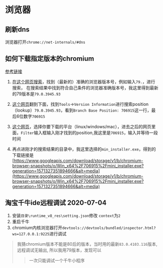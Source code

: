 # 浏览器
## 刷新dns
浏览器打开`chrome://net-internals/#dns`
## 如何下载指定版本的chromium
[参考链接](https://www.chromium.org/getting-involved/download-chromium)
1. [在这个网页搜索](https://chromereleases.googleblog.com/search/label/Stable%20updates)，找到（最新的）准确的浏览器版本号，例如输入`79.`，进行搜索，
   在搜索结果中找到符合自己条件的浏览器准确版本号，我这里得到最新的79版本是`79.0.3945.93`

2. [这个网页](https://omahaproxy.appspot.com/)翻到下面，找到`Tools`->`Version Information`进行搜索position（lookup）`79.0.3945.93`，看到`Branch Base Position: 706915`这一行，最后6位数字`706915`
3. [这个网页](https://commondatastorage.googleapis.com/chromium-browser-snapshots/index.html)，选择你要下载的平台（linux/windows/mac），进去之后的网页里面，`Filter`输入框输入刚才找到的position,我这里是`706915`，输入并等待一段时间

4. 再点进刚才的搜索结果的目录中，我这里选择的`min_installer.exe`，得到的下载链接是[https://www.googleapis.com/download/storage/v1/b/chromium-browser-snapshots/o/Win_x64%2F706915%2Fmini_installer.exe?generation=1571327351894666&alt=media](https://www.googleapis.com/download/storage/v1/b/chromium-browser-snapshots/o/Win_x64%2F706915%2Fmini_installer.exe?generation=1571327351894666&alt=media)

## 淘宝千牛ide远程调试 2020-07-04
1. 安装`目录\runtime_v8_res\setting.json`修改 `context`为`2`
2. 重启千牛
3. chromium内核浏览器打开`devtools://devtools/bundled/inspector.html?ws=127.0.0.1:9225`进行调试
> 我猜chromium版本不能是80后的版本，当时用的最新`83.0.4103.116`版本,远程调试无输出,
> 所以我用79版本，发现可以
>> 一次只能调试一个千牛小程序